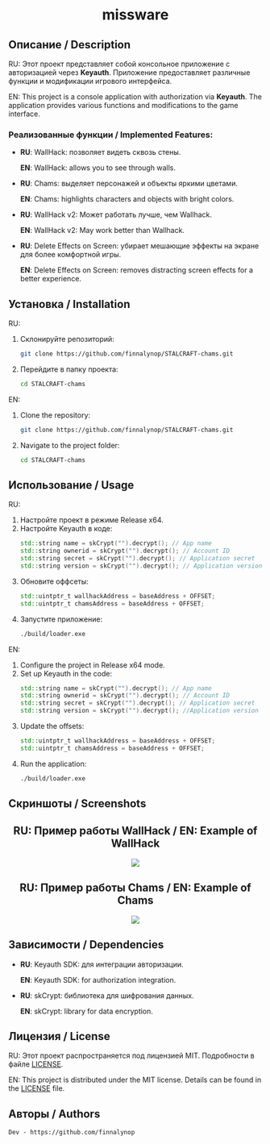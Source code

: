 <h1 align="center">missware</h1>

## Описание / Description

RU: Этот проект представляет собой консольное приложение с авторизацией через **Keyauth**. Приложение предоставляет различные функции и модификации игрового интерфейса.

EN: This project is a console application with authorization via **Keyauth**. The application provides various functions and modifications to the game interface.

### Реализованные функции / Implemented Features:
- **RU**: WallHack: позволяет видеть сквозь стены.
  
  **EN**: WallHack: allows you to see through walls.

- **RU**: Chams: выделяет персонажей и объекты яркими цветами.
  
  **EN**: Chams: highlights characters and objects with bright colors.

- **RU**: WallHack v2: Может работать лучше, чем Wallhack.
  
  **EN**: WallHack v2: May work better than Wallhack.

- **RU**: Delete Effects on Screen: убирает мешающие эффекты на экране для более комфортной игры.
  
  **EN**: Delete Effects on Screen: removes distracting screen effects for a better experience.

## Установка / Installation

RU:
1. Склонируйте репозиторий:
   ```bash
   git clone https://github.com/finnalynop/STALCRAFT-chams.git
   ```
2. Перейдите в папку проекта:
   ```bash
   cd STALCRAFT-chams
   ```

EN:
1. Clone the repository:
   ```bash
   git clone https://github.com/finnalynop/STALCRAFT-chams.git
   ```
2. Navigate to the project folder:
   ```bash
   cd STALCRAFT-chams
   ```

## Использование / Usage

RU:
1. Настройте проект в режиме Release x64.
2. Настройте Keyauth в коде:
   ```cpp
   std::string name = skCrypt("").decrypt(); // App name
   std::string ownerid = skCrypt("").decrypt(); // Account ID
   std::string secret = skCrypt("").decrypt(); // Application secret
   std::string version = skCrypt("").decrypt(); // Application version
   ```
3. Обновите оффсеты:
   ```cpp
   std::uintptr_t wallhackAddress = baseAddress + OFFSET;
   std::uintptr_t chamsAddress = baseAddress + OFFSET;
   ```
4. Запустите приложение:
   ```bash
   ./build/loader.exe
   ```

EN:
1. Configure the project in Release x64 mode.
2. Set up Keyauth in the code:
   ```cpp
   std::string name = skCrypt("").decrypt(); // App name
   std::string ownerid = skCrypt("").decrypt(); // Account ID
   std::string secret = skCrypt("").decrypt(); // Application secret
   std::string version = skCrypt("").decrypt(); //Application version
   ```
3. Update the offsets:
   ```cpp
   std::uintptr_t wallhackAddress = baseAddress + OFFSET;
   std::uintptr_t chamsAddress = baseAddress + OFFSET;
   ```
4. Run the application:
   ```bash
   ./build/loader.exe
   ```

## Скриншоты / Screenshots

<div align="center">
  <div>
	  <h2>RU: Пример работы WallHack / EN: Example of WallHack</h2>
	  <img src="https://i.ibb.co/H4dtCpL/wallhack.png" />
  </div>
  <div>
	  <h2>RU: Пример работы Chams / EN: Example of Chams</h2>
	  <img src="https://i.ibb.co/nnmWz42/chams.png" />
  </div>
</div>

## Зависимости / Dependencies

- **RU**: Keyauth SDK: для интеграции авторизации.
  
  **EN**: Keyauth SDK: for authorization integration.

- **RU**: skCrypt: библиотека для шифрования данных.
  
  **EN**: skCrypt: library for data encryption.

## Лицензия / License

RU: Этот проект распространяется под лицензией MIT. Подробности в файле [LICENSE](./LICENSE).

EN: This project is distributed under the MIT license. Details can be found in the [LICENSE](./LICENSE) file.

## Авторы / Authors

 ```
Dev - https://github.com/finnalynop
```

